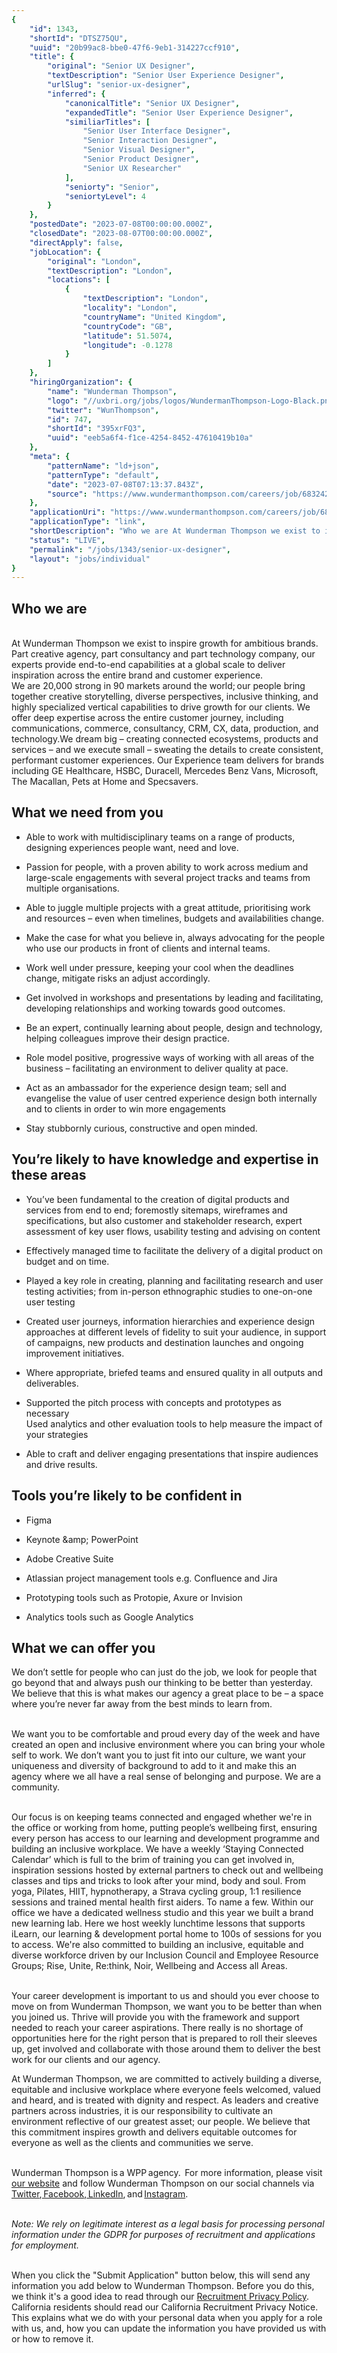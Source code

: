 ```yaml
---
{
	"id": 1343,
	"shortId": "DTSZ75QU",
	"uuid": "20b99ac8-bbe0-47f6-9eb1-314227ccf910",
	"title": {
		"original": "Senior UX Designer",
		"textDescription": "Senior User Experience Designer",
		"urlSlug": "senior-ux-designer",
		"inferred": {
			"canonicalTitle": "Senior UX Designer",
			"expandedTitle": "Senior User Experience Designer",
			"similiarTitles": [
				"Senior User Interface Designer",
				"Senior Interaction Designer",
				"Senior Visual Designer",
				"Senior Product Designer",
				"Senior UX Researcher"
			],
			"seniorty": "Senior",
			"seniortyLevel": 4
		}
	},
	"postedDate": "2023-07-08T00:00:00.000Z",
	"closedDate": "2023-08-07T00:00:00.000Z",
	"directApply": false,
	"jobLocation": {
		"original": "London",
		"textDescription": "London",
		"locations": [
			{
				"textDescription": "London",
				"locality": "London",
				"countryName": "United Kingdom",
				"countryCode": "GB",
				"latitude": 51.5074,
				"longitude": -0.1278
			}
		]
	},
	"hiringOrganization": {
		"name": "Wunderman Thompson",
		"logo": "//uxbri.org/jobs/logos/WundermanThompson-Logo-Black.png",
		"twitter": "WunThompson",
		"id": 747,
		"shortId": "395xrFQ3",
		"uuid": "eeb5a6f4-f1ce-4254-8452-47610419b10a"
	},
	"meta": {
		"patternName": "ld+json",
		"patternType": "default",
		"date": "2023-07-08T07:13:37.843Z",
		"source": "https://www.wundermanthompson.com/careers/job/6832420002-gb-senior-ux-designer?gh_jid=6832420002"
	},
	"applicationUri": "https://www.wundermanthompson.com/careers/job/6832420002-gb-senior-ux-designer?gh_jid=6832420002",
	"applicationType": "link",
	"shortDescription": "Who we are At Wunderman Thompson we exist to inspire growth for ambitious brands. Part creative agency, part consultancy and part technology company, our experts provide end-to-end-- capabilities at",
	"status": "LIVE",
	"permalink": "/jobs/1343/senior-ux-designer",
	"layout": "jobs/individual"
}
---
```

<h2>Who we are</h2><p><br>At Wunderman Thompson we exist to inspire growth for ambitious brands. Part creative agency, part consultancy and part technology company, our experts provide end-to-end capabilities at a global scale to deliver inspiration across the entire brand and customer experience.<br>We are 20,000 strong in 90 markets around the world; our people bring together creative storytelling, diverse perspectives, inclusive thinking, and highly specialized vertical capabilities to drive growth for our clients. We offer deep expertise across the entire customer journey, including communications, commerce, consultancy, CRM, CX, data, production, and technology.We dream big – creating connected ecosystems, products and services – and we execute small – sweating the details to create consistent, performant customer experiences. Our Experience team delivers for brands including GE Healthcare, HSBC, Duracell, Mercedes Benz Vans, Microsoft, The Macallan, Pets at Home and Specsavers.<br></p><h2>What we need from you</h2><ul><li><p>Able to work with multidisciplinary teams on a range of products, designing experiences people want, need and love.</p></li><li><p>Passion for people, with a proven ability to work across medium and large-scale engagements with several project tracks and teams from multiple organisations.</p></li><li><p>Able to juggle multiple projects with a great attitude, prioritising work and resources – even when timelines, budgets and availabilities change.</p></li><li><p>Make the case for what you believe in, always advocating for the people who use our products in front of clients and internal teams.</p></li><li><p>Work well under pressure, keeping your cool when the deadlines change, mitigate risks an adjust accordingly.</p></li><li><p>Get involved in workshops and presentations by leading and facilitating, developing relationships and working towards good outcomes.</p></li><li><p>Be an expert, continually learning about people, design and technology, helping colleagues improve their design practice.</p></li><li><p>Role model positive, progressive ways of working with all areas of the business – facilitating an environment to deliver quality at pace.</p></li><li><p>Act as an ambassador for the experience design team; sell and evangelise the value of user centred experience design both internally and to clients in order to win more engagements</p></li><li><p>Stay stubbornly curious, constructive and open minded.</p></li></ul><h2>You’re likely to have knowledge and expertise in these areas<br></h2><ul><li><p>You’ve been fundamental to the creation of digital products and services from end to end; foremostly sitemaps, wireframes and specifications, but also customer and stakeholder research, expert assessment of key user flows, usability testing and advising on content</p></li><li><p>Effectively managed time to facilitate the delivery of a digital product on budget and on time.</p></li><li><p>Played a key role in creating, planning and facilitating research and user testing activities; from in-person ethnographic studies to one-on-one user testing</p></li><li><p>Created user journeys, information hierarchies and experience design approaches at different levels of fidelity to suit your audience, in support of campaigns, new products and destination launches and ongoing improvement initiatives.</p></li><li><p>Where appropriate, briefed teams and ensured quality in all outputs and deliverables.</p></li><li><p>Supported the pitch process with concepts and prototypes as necessary<br>Used analytics and other evaluation tools to help measure the impact of your strategies</p></li><li><p>Able to craft and deliver engaging presentations that inspire audiences and drive results.<br></p></li></ul><h2>Tools you’re likely to be confident in</h2><ul><li><p>Figma</p></li><li><p>Keynote &amp;amp; PowerPoint</p></li><li><p>Adobe Creative Suite</p></li><li><p>Atlassian project management tools e.g. Confluence and Jira</p></li><li><p>Prototyping tools such as Protopie, Axure or Invision</p></li><li><p>Analytics tools such as Google Analytics</p></li></ul><h2>What we can offer you</h2><p>We don’t settle for people who can just do the job, we look for people that go beyond that and always push our thinking to be better than yesterday. We believe that this is what makes our agency a great place to be – a space where you’re never far away from the best minds to learn from.</p><p><br>We want you to be comfortable and proud every day of the week and have created an open and inclusive environment where you can bring your whole self to work. We don’t want you to just fit into our culture, we want your uniqueness and diversity of background to add to it and make this an agency where we all have a real sense of belonging and purpose. We are a community.</p><p><br>Our focus is on keeping teams connected and engaged whether we're in the office or working from home, putting people’s wellbeing first, ensuring every person has access to our learning and development programme and building an inclusive workplace. We have a weekly ‘Staying Connected Calendar’ which is full to the brim of training you can get involved in, inspiration sessions hosted by external partners to check out and wellbeing classes and tips and tricks to look after your mind, body and soul. From yoga, Pilates, HIIT, hypnotherapy, a Strava cycling group, 1:1 resilience sessions and trained mental health first aiders. To name a few. Within our office we have a dedicated wellness studio and this year we built a brand new learning lab. Here we host weekly lunchtime lessons that supports iLearn, our learning &amp; development portal home to 100s of sessions for you to access. We're also committed to building an inclusive, equitable and diverse workforce driven by our Inclusion Council and Employee Resource Groups; Rise, Unite, Re:think, Noir, Wellbeing and Access all Areas.</p><p><br>Your career development is important to us and should you ever choose to move on from Wunderman Thompson, we want you to be better than when you joined us. Thrive will provide you with the framework and support needed to reach your career aspirations. There really is no shortage of opportunities here for the right person that is prepared to roll their sleeves up, get involved and collaborate with those around them to deliver the best work for our clients and our agency.</p><p>At Wunderman Thompson, we are committed to actively building a diverse, equitable and inclusive workplace where everyone feels welcomed, valued and heard, and is treated with dignity and respect. As leaders and creative partners across industries, it is our responsibility to cultivate an environment reflective of our greatest asset; our people. We believe that this commitment inspires growth and delivers equitable outcomes for everyone as well as the clients and communities we serve.</p><p><br>Wunderman Thompson is a WPP agency.  For more information, please visit <a target="_blank" rel="noopener noreferrer nofollow" href="http://www.wundermanthompson.com/">our website</a> and follow Wunderman Thompson on our social channels via <a target="_blank" rel="noopener noreferrer nofollow" href="https://twitter.com/WunThompson?ref_src=twsrc%5Egoogle%7Ctwcamp%5Eserp%7Ctwgr%5Eauthor">Twitter</a>,<a target="_blank" rel="noopener noreferrer nofollow" href="https://www.facebook.com/WundermanThompson/"> Facebook</a>,<a target="_blank" rel="noopener noreferrer nofollow" href="https://www.linkedin.com/company/wunderman-thompson/"> LinkedIn</a>, and <a target="_blank" rel="noopener noreferrer nofollow" href="https://www.instagram.com/wunthompson/?hl=en">Instagram</a>.</p><p><br><em>Note: We rely on legitimate interest as a legal basis for processing personal information under the GDPR for purposes of recruitment and applications for employment.</em></p><p><br>When you click the "Submit Application" button below, this will send any information you add below to Wunderman Thompson. Before you do this, we think it's a good idea to read through our <a target="_blank" rel="noopener noreferrer nofollow" href="https://www.wundermanthompson.com/recruitment-privacy-policy">Recruitment Privacy Policy</a>. California residents should read our California Recruitment Privacy Notice. This explains what we do with your personal data when you apply for a role with us, and, how you can update the information you have provided us with or how to remove it.</p>
